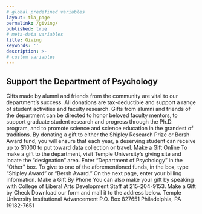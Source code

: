 ```yaml
---
# global predefined variables
layout: tla_page
permalink: /giving/
published: true
# meta-data variables
title: Giving
keywords: ''
description: >-
# custom variables
---
```

## Support the Department of Psychology
Gifts made by alumni and friends from the community are vital to our department’s success. All donations are tax-deductible and support a range of student activities and faculty research.
Gifts from alumni and friends of the department can be directed to honor beloved faculty mentors, to support graduate student research and progress through the Ph.D. program, and to promote science and science education in the grandest of traditions. By donating a gift to either the Shipley Research Prize or Bersh Award fund, you will ensure that each year, a deserving student can receive up to $1000 to put toward data collection or travel.
Make a Gift Online
To make a gift to the department, visit Temple University’s giving site and locate the “designation” area. Enter “Department of Psychology” in the “Other” box. To give to one of the aforementioned funds, in the box, type “Shipley Award” or “Bersh Award.” On the next page, enter your billing information.
Make a Gift By Phone
You can also make your gift by speaking with College of Liberal Arts Development Staff at 215-204-9153.
Make a Gift by Check
Download our form and mail it to the address below.
Temple University
Institutional Advancement
P.O. Box 827651
Philadelphia, PA 19182-7651
